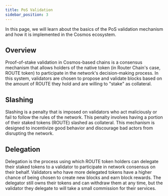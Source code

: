 ```yaml
---
title: PoS Validation
sidebar_position: 3
---
```


In this page, we will learn about the basics of the PoS validation mechanism and how it is implemented in the Cosmos ecosystem.

## Overview
Proof-of-stake validation in Cosmos-based chains is a consensus mechanism that allows holders of the native token (in Router Chain's case, ROUTE token) to participate in the network's decision-making process. In this system, validators are chosen to propose and validate blocks based on the amount of ROUTE they hold and are willing to "stake" as collateral.


## Slashing
Slashing is a penalty that is imposed on validators who act maliciously or fail to follow the rules of the network. This penalty involves having a portion of their staked tokens (ROUTE) slashed as collateral. This mechanism is designed to incentivize good behavior and discourage bad actors from disrupting the network.

## Delegation
Delegation is the process using which ROUTE token holders can delegate their staked tokens to a validator to participate in network consensus on their behalf. Validators who have more delegated tokens have a higher chance of being chosen to create new blocks and earn block rewards. The delegator still owns their tokens and can withdraw them at any time, but the validator they delegate to will take a small commission for their services. 